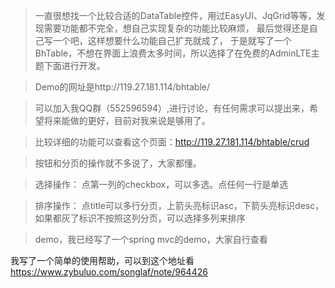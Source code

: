 >一直很想找一个比较合适的DataTable控件，用过EasyUI、JqGrid等等，发现需要功能都不完全，想自己实现复杂的功能比较麻烦，
最后觉得还是自己写一个吧，这样想要什么功能自己扩充就成了，
于是就写了一个BhTable，不想在界面上浪费太多时间，所以选择了在免费的AdminLTE主题下面进行开发。

>Demo的网址是http://119.27.181.114/bhtable/

>可以加入我QQ群（552596594）,进行讨论，有任何需求可以提出来，希望将来能做的更好，目前对我来说是够用了。

>比较详细的功能可以查看这个页面：http://119.27.181.114/bhtable/crud

>按钮和分页的操作就不多说了，大家都懂。

>选择操作：
点第一列的checkbox，可以多选。点任何一行是单选

>排序操作：
点title可以多行分页，上箭头亮标识asc，下箭头亮标识desc，如果都灰了标识不按照这列分页，可以选择多列来排序

>demo，我已经写了一个spring mvc的demo，大家自行查看

我写了一个简单的使用帮助，可以到这个地址看
https://www.zybuluo.com/songlaf/note/964426
